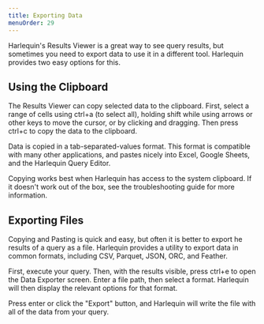 ```yaml
---
title: Exporting Data
menuOrder: 29
---
```


<script>
    import Key from "$lib/components/key.svelte"
    import Tip from "$lib/components/tip.svelte"
    import Figure from "$lib/components/figure.svelte"
    import Link from "$lib/components/link.svelte"
    import export_csv from "$lib/assets/docs/export-csv.png"
</script>

Harlequin's Results Viewer is a great way to see query results, but sometimes you need to export data to use it in a different tool. Harlequin provides two easy options for this.

## Using the Clipboard

The Results Viewer can copy selected data to the clipboard. First, select a range of cells using <Key>ctrl+a</Key> (to select all), holding <Key>shift</Key> while using arrows or other keys to move the cursor, or by clicking and dragging. Then press <Key>ctrl+c</Key> to copy the data to the clipboard.

Data is copied in a tab-separated-values format. This format is compatible with many other applications, and pastes nicely into Excel, Google Sheets, and the Harlequin Query Editor.

<Tip>Copying works best when Harlequin has access to the system clipboard. If it doesn't work out of the box, see the <Link href="troubleshooting/copying-and-pasting">troubleshooting guide</Link> for more information.</Tip>

## Exporting Files

Copying and Pasting is quick and easy, but often it is better to export he results of a query as a file. Harlequin provides a utility to export data in common formats, including CSV, Parquet, JSON, ORC, and Feather.

First, execute your query. Then, with the results visible, press <Key>ctrl+e</Key> to open the Data Exporter screen. Enter a file path, then select a format. Harlequin will then display the relevant options for that format.

<Figure src={export_csv} alt="A screenshot of Harlequin's Data Exporter screen, after selecting the CSV format." caption="Adding a header row to a CSV export."></Figure>

Press <Key>enter</Key> or click the "Export" button, and Harlequin will write the file with all of the data from your query.
